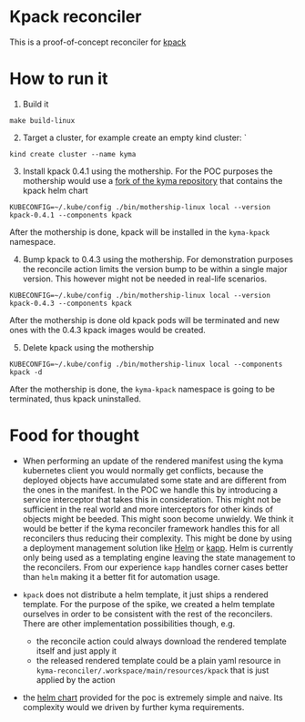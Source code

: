 # Kpack reconciler

This is a proof-of-concept reconciler for
[kpack](https://github.com/pivotal/kpack)

# How to run it

1. Build it

```
make build-linux
```

2. Target a cluster, for example create an empty kind cluster: `

```
kind create cluster --name kyma
```

3. Install kpack 0.4.1 using the mothership. For the POC purposes the
   mothership would use a [fork of the kyma
   repository](https://github.com/danail-branekov/kyma) that contains the kpack
   helm chart

```
KUBECONFIG=~/.kube/config ./bin/mothership-linux local --version kpack-0.4.1 --components kpack
```

After the mothership is done, kpack will be installed in the `kyma-kpack`
namespace.

4. Bump kpack to 0.4.3 using the mothership. For demonstration purposes the
   reconcile action limits the version bump to be within a single major
   version. This however might not be needed in real-life scenarios.

```
KUBECONFIG=~/.kube/config ./bin/mothership-linux local --version kpack-0.4.3 --components kpack
```

After the mothership is done old kpack pods will be terminated and new ones
with the 0.4.3 kpack images would be created.

5. Delete kpack using the mothership

```
KUBECONFIG=~/.kube/config ./bin/mothership-linux local --components kpack -d
```

After the mothership is done, the `kyma-kpack` namespace is going to be
terminated, thus kpack uninstalled.

# Food for thought

-   When performing an update of the rendered manifest using the kyma kubernetes
    client you would normally get conflicts, because the deployed objects have
    accumulated some state and are different from the ones in the manifest. In
    the POC we handle this by introducing a service interceptor that takes this
    in consideration. This might not be sufficient in the real world and more
    interceptors for other kinds of objects might be beeded. This might soon
    become unwieldy. We think it would be better if the kyma reconciler
    framework handles this for all reconcilers thus reducing their complexity.
    This might be done by using a deployment management solution like
    [Helm](https://helm.sh/) or
    [kapp](https://github.com/vmware-tanzu/carvel-kapp). Helm is currently only
    being used as a templating engine leaving the state management to the
    reconcilers. From our experience `kapp` handles corner cases better than
    `helm` making it a better fit for automation usage.

-   `kpack` does not distribute a helm template, it just ships a rendered
    template. For the purpose of the spike, we created a helm template
    ourselves in order to be consistent with the rest of the reconcilers. There
    are other implementation possibilities though, e.g.

    -   the reconcile action could always download the rendered template itself
        and just apply it
    -   the released rendered template could be a plain yaml resource in
        `kyma-reconciler/.workspace/main/resources/kpack` that is just applied
        by the action

-   the [helm
    chart](https://github.com/danail-branekov/kyma/tree/kpack-0.4.1/resources/kpack)
    provided for the poc is extremely simple and naive. Its complexity would we
    driven by further kyma requirements.
